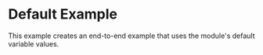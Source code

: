 # Default Example

This example creates an end-to-end example that uses the module's default variable values.